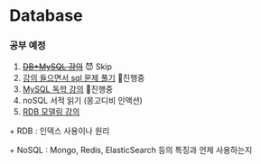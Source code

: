 # Database

### 공부 예정

1. ~~[DB+MySQL 강의](https://www.inflearn.com/course/database-2-mysql-%EA%B0%95%EC%A2%8C#)~~ 😈 Skip
2. [강의 들으면서 sql 문제 풀기](https://programmers.co.kr/learn/challenges?tab=sql_practice_kit) 🧐진행중
3. [MySQL 독학 강의](https://stricky.tistory.com/category/Database/sql%20%EA%B0%95%EC%9D%98) 🥱진행중
4. noSQL 서적 읽기 (몽고디비 인액션)
5. [RDB 모델링 강의](https://www.inflearn.com/course/%EA%B4%80%EA%B3%84%ED%98%95%EB%8D%B0%EC%9D%B4%ED%84%B0%EB%B2%A0%EC%9D%B4%EC%8A%A4-RDBMS#curriculum)

\+ RDB : 인덱스 사용이나 원리

\+ NoSQL : Mongo, Redis, ElasticSearch 등의 특징과 언제 사용하는지
